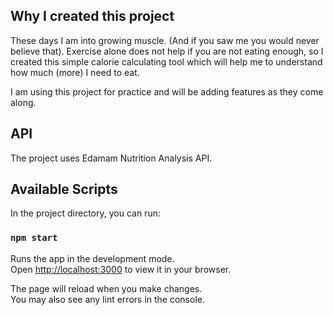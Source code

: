 ## Why I created this project
These days I am into growing muscle. (And if you saw me you would never believe that). Exercise alone does not help if you are not eating enough, so I created this simple calorie calculating tool which will help me to understand how much (more) I need to eat. 

I am using this project for practice and will be adding features as they come along.

## API

The project uses Edamam Nutrition Analysis API.



## Available Scripts

In the project directory, you can run:

### `npm start`

Runs the app in the development mode.\
Open [http://localhost:3000](http://localhost:3000) to view it in your browser.

The page will reload when you make changes.\
You may also see any lint errors in the console.













